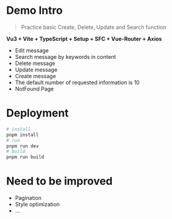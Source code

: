 # Demo Intro
> Practice basic Create, Delete, Update and Search function
> 
**Vu3 + Vite + TypeScript + Setup + SFC + Vue-Router + Axios**
- Edit message
- Search message by keywords in content
- Delete message
- Update message
- Create message
- The default number of requested information is 10
- NotFound Page
# Deployment
```bash
# install
pnpm install
# run
pnpm run dev
# build
pnpm run build
```
# Need to be improved
- Pagination
- Style optimization
- ...